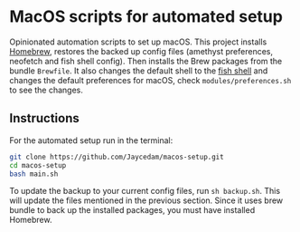 # MacOS scripts for automated setup

Opinionated automation scripts to set up macOS. This project installs [Homebrew](https://brew.sh), restores the backed up config files (amethyst preferences, neofetch and fish shell config). Then installs the Brew packages from the bundle `Brewfile`. It also changes the default shell to the [fish shell](https://fishshell.com) and changes the default preferences for macOS, check `modules/preferences.sh` to see the changes.

## Instructions

For the automated setup run in the terminal:

```sh
git clone https://github.com/Jaycedam/macos-setup.git
cd macos-setup
bash main.sh
```

To update the backup to your current config files, run `sh backup.sh`. This will update the files mentioned in the previous section. Since it uses brew bundle to back up the installed packages, you must have installed Homebrew.